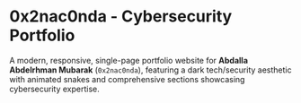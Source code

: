 # 0x2nac0nda - Cybersecurity Portfolio

A modern, responsive, single-page portfolio website for **Abdalla Abdelrhman Mubarak** (`0x2nac0nda`), featuring a dark tech/security aesthetic with animated snakes and comprehensive sections showcasing cybersecurity expertise.


